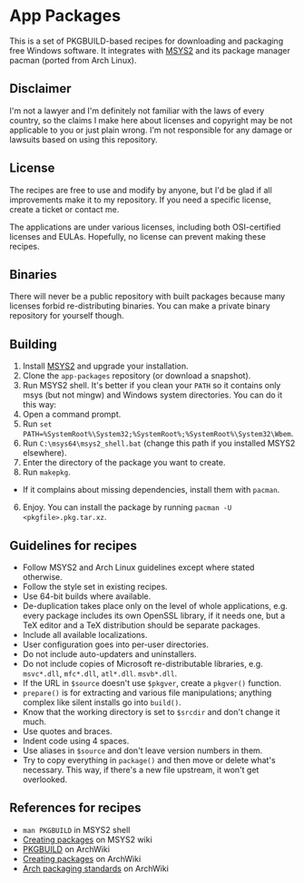 App Packages
======================

This is a set of PKGBUILD-based recipes for downloading and packaging free Windows software. It integrates with [MSYS2](https://msys2.github.io) and its package manager pacman (ported from Arch Linux).

Disclaimer
----------

I'm not a lawyer and I'm definitely not familiar with the laws of every country, so the claims I make here about licenses and copyright may be not applicable to you or just plain wrong. I'm not responsible for any damage or lawsuits based on using this repository.

License
-------

The recipes are free to use and modify by anyone, but I'd be glad if all improvements make it to my repository. If you need a specific license, create a ticket or contact me.

The applications are under various licenses, including both OSI-certified licenses and EULAs. Hopefully, no license can prevent making these recipes.

Binaries
--------

There will never be a public repository with built packages because many licenses forbid re-distributing binaries. You can make a private binary repository for yourself though.

Building
--------

1. Install [MSYS2](https://msys2.org) and upgrade your installation.
2. Clone the `app-packages` repository (or download a snapshot).
3. Run MSYS2 shell. It's better if you clean your `PATH` so it contains only msys (but not mingw) and Windows system directories. You can do it this way:
  1. Open a command prompt.
  2. Run `set PATH=%SystemRoot%\System32;%SystemRoot%;%SystemRoot%\System32\Wbem`.
  3. Run `C:\msys64\msys2_shell.bat` (change this path if you installed MSYS2 elsewhere).
4. Enter the directory of the package you want to create.
5. Run `makepkg`.
  - If it complains about missing dependencies, install them with `pacman`.
6. Enjoy. You can install the package by running `pacman -U <pkgfile>.pkg.tar.xz`.

Guidelines for recipes
----------------------

- Follow MSYS2 and Arch Linux guidelines except where stated otherwise.
- Follow the style set in existing recipes.
- Use 64-bit builds where available.
- De-duplication takes place only on the level of whole applications, e.g. every package includes its own OpenSSL library, if it needs one, but a TeX editor and a TeX distribution should be separate packages.
- Include all available localizations.
- User configuration goes into per-user directories.
- Do not include auto-updaters and uninstallers.
- Do not include copies of Microsoft re-distributable libraries, e.g. `msvc*.dll`, `mfc*.dll`, `atl*.dll`. `msvb*.dll`.
- If the URL in `$source` doesn't use `$pkgver`, create a `pkgver()` function.
- `prepare()` is for extracting and various file manipulations; anything complex like silent installs go into `build()`.
- Know that the working directory is set to `$srcdir` and don't change it much.
- Use quotes and braces.
- Indent code using 4 spaces.
- Use aliases in `$source` and don't leave version numbers in them.
- Try to copy everything in `package()` and then move or delete what's necessary. This way, if there's a new file upstream, it won't get overlooked.

References for recipes
----------------------

- `man PKGBUILD` in MSYS2 shell
- [Creating packages](https://github.com/msys2/msys2/wiki/Creating-packages) on MSYS2 wiki
- [PKGBUILD](https://wiki.archlinux.org/index.php/PKGBUILD) on ArchWiki
- [Creating packages](https://wiki.archlinux.org/index.php/Creating_packages) on ArchWiki
- [Arch packaging standards](https://wiki.archlinux.org/index.php/Arch_packaging_standards) on ArchWiki
